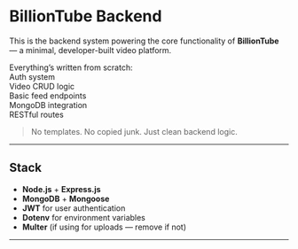 ﻿# BillionTube Backend 

This is the backend system powering the core functionality of **BillionTube** — a minimal, developer-built video platform.

Everything’s written from scratch:  
 Auth system  
 Video CRUD logic  
 Basic feed endpoints  
 MongoDB integration  
 RESTful routes

> No templates. No copied junk. Just clean backend logic.

---

##  Stack

- **Node.js** + **Express.js**
- **MongoDB** + **Mongoose**
- **JWT** for user authentication
- **Dotenv** for environment variables
- **Multer** (if using for uploads — remove if not)

---

